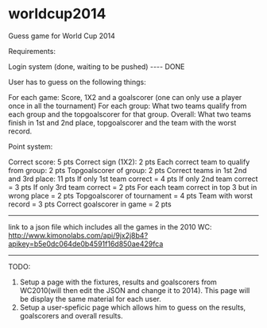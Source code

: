 worldcup2014
============

Guess game for World Cup 2014

Requirements: 

Login system (done, waiting to be pushed) ---- DONE

User has to guess on the following things:

For each game: Score, 1X2 and a goalscorer (one can only use a player once in all the tournament)
For each group: What two teams qualify from each group and the topgoalscorer for that group.
Overall: What two teams finish in 1st and 2nd place, topgoalscorer and the team with the worst record.


Point system: 

Correct score: 5 pts
Correct sign (1X2): 2 pts
Each correct team to qualify from group: 2 pts
Topgoalscorer of group: 2 pts
Correct teams in 1st  2nd and 3rd place: 11 pts
If only 1st team correct = 4 pts
If only 2nd team correct = 3 pts
If only 3rd team correct = 2 pts
For each team correct in top 3 but in wrong place = 2 pts
Topgoalscorer of tournament = 4 pts
Team with worst record = 3 pts
Correct goalscorer in game = 2 pts

-----------------------------------------------------------------------------------------------------------------------
link to a json file which includes all the games in the 2010 WC: http://www.kimonolabs.com/api/9jx2j8b4?apikey=b5e0dc064de0b4591f16d850ae429fca

-----------------------------------------------------------------------------------------------------------------------
TODO:

1. Setup a page with the fixtures, results and goalscorers from WC2010(will then edit the JSON and change it to 2014). This page will be display the same material for each user.
2. Setup a user-speficic page which allows him to guess on the results, goalscorers and overall results.









